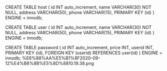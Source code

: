 CREATE TABLE host (
id INT auto_increment,
name VARCHAR(30) NOT NULL,
address VARCHAR(50),
phone VARCHAR(15),
PRIMARY KEY (id)
) ENGINE = innodb;

CREATE TABLE user (
id INT auto_increment,
name VARCHAR(30) NOT NULL,
address VARCHAR(50),
phone VARCHAR(15),
PRIMARY KEY (id)
) ENGINE = innodb;

CREATE TABLE password (
id INT auto_increment,
price INT,
userid INT,
PRIMARY KEY (id),
FOREIGN KEY (userid) REFERENCES user(id)
) ENGINE = innodb;
%E6%88%AA%E5%B1%8F2020-09-12%E4%B8%8B%E5%8D%8810.19.38.png